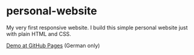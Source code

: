 # personal-website

My very first responsive website. I build this simple personal website just with plain HTML and CSS.

[Demo at GitHub Pages](https://karstenlenz.github.io/personal-website/) (German only)

